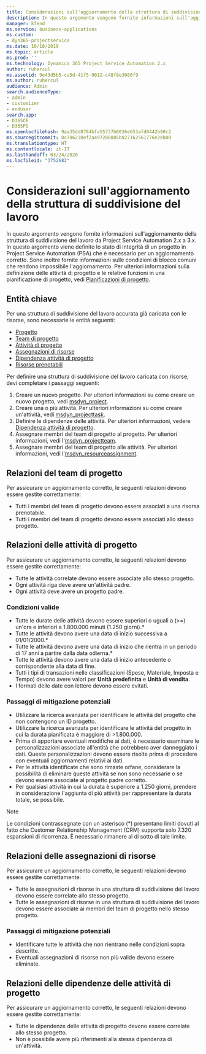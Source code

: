 ```yaml
---
title: Considerazioni sull'aggiornamento della struttura di suddivisione del lavoro
description: In questo argomento vengono fornite informazioni sull'aggiornamento della struttura di suddivisione del lavoro da Project Service Automation 2.x a 3.x.
manager: kfend
ms.service: business-applications
ms.custom:
- dyn365-projectservice
ms.date: 10/18/2019
ms.topic: article
ms.prod: ''
ms.technology: Dynamics 365 Project Service Automation 2.x
author: ruhercul
ms.assetid: 9e43d5b5-ca5d-41f5-9012-c48f8e3080f9
ms.author: ruhercul
audience: Admin
search.audienceType:
- admin
- customizer
- enduser
search.app:
- D365CE
- D365PS
ms.openlocfilehash: 9aa35dd8784bfa55737b0836e653afd0442b80c2
ms.sourcegitcommit: 8c786230ef2a497280885b827162561776e2eb00
ms.translationtype: HT
ms.contentlocale: it-IT
ms.lasthandoff: 03/24/2020
ms.locfileid: "3752682"
---
```

# <a name="upgrade-considerations-for-the-work-breakdown-structure"></a>Considerazioni sull'aggiornamento della struttura di suddivisione del lavoro
In questo argomento vengono fornite informazioni sull'aggiornamento della struttura di suddivisione del lavoro da Project Service Automation 2.x a 3.x. In questo argomento viene definito lo stato di integrità di un progetto in Project Service Automation (PSA) che è necessario per un aggiornamento corretto. Sono inoltre fornite informazioni sulle condizioni di blocco comuni che rendono impossibile l'aggiornamento. Per ulteriori informazioni sulla definizione delle attività di progetto e le relative funzioni in una pianificazione di progetto, vedi [Pianificazioni di progetto](project-creating.md).

## <a name="key-entities"></a>Entità chiave
Per una struttura di suddivisione del lavoro accurata già caricata con le risorse, sono necessarie le entità seguenti:

- [Progetto](../developer/entities/msdyn_project.md)
- [Team di progetto](../developer/entities/msdyn_projectteam.md)
- [Attività di progetto](../developer/entities/msdyn_projecttask.md)
- [Assegnazioni di risorse](../developer/entities/msdyn_resourceassignment.md)
- [Dipendenza attività di progetto](../developer/entities/msdyn_projecttaskdependency.md)
- [Risorse prenotabili](../developer/entities/bookableresource.md)

Per definire una struttura di suddivisione del lavoro caricata con risorse, devi completare i passaggi seguenti:

1. Creare un nuovo progetto. Per ulteriori informazioni su come creare un nuovo progetto, vedi [msdyn_project](../developer/entities/msdyn_project.md).
2. Creare una o più attività. Per ulteriori informazioni su come creare un'attività, vedi [msdyn_projecttask](../developer/entities/msdyn_projecttask.md).
3. Definire le dipendenze delle attività. Per ulteriori informazioni, vedere [Dipendenza attività di progetto](../developer/entities/msdyn_projecttaskdependency.md).
4. Assegnare membri del team di progetto al progetto. Per ulteriori informazioni, vedi l'[msdyn_projectteam](../developer/entities/msdyn_projectteam.md).
5. Assegnare membri del team di progetto alle attività. Per ulteriori informazioni, vedi l'[msdyn_resourceassignment](../developer/entities/msdyn_resourceassignment.md).

## <a name="project-team-relationships"></a>Relazioni del team di progetto

Per assicurare un aggiornamento corretto, le seguenti relazioni devono essere gestite correttamente:
- Tutti i membri del team di progetto devono essere associati a una risorsa prenotabile.
- Tutti i membri del team di progetto devono essere associati allo stesso progetto. 

## <a name="project-task-relationships"></a>Relazioni delle attività di progetto
Per assicurare un aggiornamento corretto, le seguenti relazioni devono essere gestite correttamente:

- Tutte le attività correlate devono essere associate allo stesso progetto.
- Ogni attività riga deve avere un'attività padre.
- Ogni attività deve avere un progetto padre.

### <a name="valid-conditions"></a>Condizioni valide

- Tutte le durate delle attività devono essere superiori o uguali a (>=) un'ora e inferiori a 1.800.000 minuti (1.250 giorni).*
- Tutte le attività devono avere una data di inizio successiva a 01/01/2000.*
- Tutte le attività devono avere una data di inizio che rientra in un periodo di 17 anni a partire dalla data odierna.*
- Tutte le attività devono avere una data di inizio antecedente o corrispondente alla data di fine.
- Tutti i tipi di transazioni nelle classificazioni (Spese, Materiale, Imposta e Tempo) devono avere valori per **Unità predefinita** e **Unità di vendita**.
- I formati delle date con lettere devono essere evitati.

### <a name="potential-mitigation-steps"></a>Passaggi di mitigazione potenziali
- Utilizzare la ricerca avanzata per identificare le attività del progetto che non contengono un ID progetto.
- Utilizzare la ricerca avanzata per identificare le attività del progetto in cui la durata pianificata è maggiore di >1.800.000.
- Prima di apportare eventuali modifiche ai dati, è necessario esaminare le personalizzazioni associate all'entità che potrebbero aver danneggiato i dati. Queste personalizzazioni devono essere risolte prima di procedere con eventuali aggiornamenti relativi ai dati.
- Per le attività identificate che sono rimaste orfane, considerare la possibilità di eliminare queste attività se non sono necessarie o se devono essere associate al progetto padre corretto.
- Per qualsiasi attività in cui la durata è superiore a 1.250 giorni, prendere in considerazione l'aggiunta di più attività per rappresentare la durata totale, se possibile.

> [!NOTE]
> Le condizioni contrassegnate con un asterisco (\*) presentano limiti dovuti al fatto che Customer Relationship Management (CRM) supporta solo 7.320 espansioni di ricorrenza. È necessario rimanere al di sotto di tale limite.

## <a name="resource-assignment-relationships"></a>Relazioni delle assegnazioni di risorse
Per assicurare un aggiornamento corretto, le seguenti relazioni devono essere gestite correttamente:

- Tutte le assegnazioni di risorse in una struttura di suddivisione del lavoro devono essere correlate allo stesso progetto.
- Tutte le assegnazioni di risorse in una struttura di suddivisione del lavoro devono essere associate ai membri del team di progetto nello stesso progetto.

### <a name="potential-mitigation-steps"></a>Passaggi di mitigazione potenziali
- Identificare tutte le attività che non rientrano nelle condizioni sopra descritte.  
- Eventuali assegnazioni di risorse non più valide devono essere eliminate.

## <a name="project-task-dependency-relationships"></a>Relazioni delle dipendenze delle attività di progetto
Per assicurare un aggiornamento corretto, le seguenti relazioni devono essere gestite correttamente:

- Tutte le dipendenze delle attività di progetto devono essere correlate allo stesso progetto.
- Non è possibile avere più riferimenti alla stessa dipendenza di un'attività.
